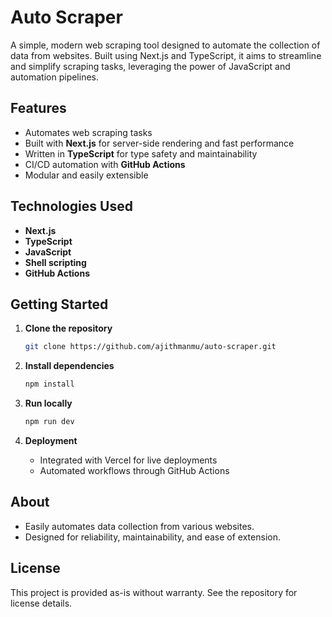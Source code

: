 # Auto Scraper

A simple, modern web scraping tool designed to automate the collection of data from websites. Built using Next.js and TypeScript, it aims to streamline and simplify scraping tasks, leveraging the power of JavaScript and automation pipelines.

## Features

- Automates web scraping tasks
- Built with **Next.js** for server-side rendering and fast performance
- Written in **TypeScript** for type safety and maintainability
- CI/CD automation with **GitHub Actions**
- Modular and easily extensible

## Technologies Used

- **Next.js**  
- **TypeScript**  
- **JavaScript**  
- **Shell scripting**  
- **GitHub Actions**  

## Getting Started

1. **Clone the repository**  
   ```bash
   git clone https://github.com/ajithmanmu/auto-scraper.git
   ```

2. **Install dependencies**  
   ```bash
   npm install
   ```

3. **Run locally**  
   ```bash
   npm run dev
   ```

4. **Deployment**  
   - Integrated with Vercel for live deployments  
   - Automated workflows through GitHub Actions

## About

- Easily automates data collection from various websites.
- Designed for reliability, maintainability, and ease of extension.

## License

This project is provided as-is without warranty. See the repository for license details.

